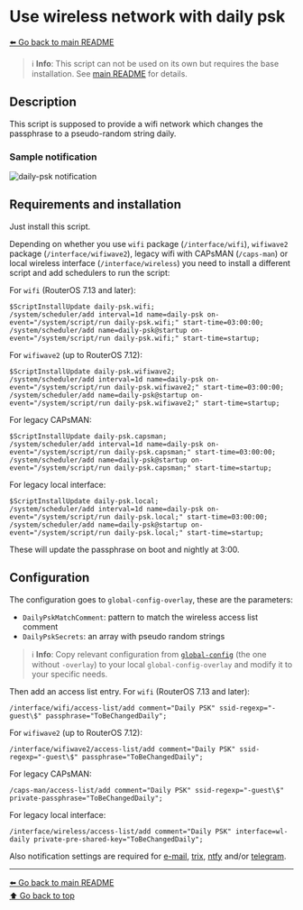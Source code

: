 Use wireless network with daily psk
===================================

[⬅️ Go back to main README](../README.md)

> ℹ️ **Info**: This script can not be used on its own but requires the base
> installation. See [main README](../README.md) for details.

Description
-----------

This script is supposed to provide a wifi network which changes the
passphrase to a pseudo-random string daily.

### Sample notification

![daily-psk notification](daily-psk.d/notification.avif)

Requirements and installation
-----------------------------

Just install this script.

Depending on whether you use `wifi` package (`/interface/wifi`), `wifiwave2`
package (`/interface/wifiwave2`), legacy wifi with CAPsMAN (`/caps-man`)
or local wireless interface (`/interface/wireless`) you need to install a
different script and add schedulers to run the script:

For `wifi` (RouterOS 7.13 and later):

    $ScriptInstallUpdate daily-psk.wifi;
    /system/scheduler/add interval=1d name=daily-psk on-event="/system/script/run daily-psk.wifi;" start-time=03:00:00;
    /system/scheduler/add name=daily-psk@startup on-event="/system/script/run daily-psk.wifi;" start-time=startup;

For `wifiwave2` (up to RouterOS 7.12):

    $ScriptInstallUpdate daily-psk.wifiwave2;
    /system/scheduler/add interval=1d name=daily-psk on-event="/system/script/run daily-psk.wifiwave2;" start-time=03:00:00;
    /system/scheduler/add name=daily-psk@startup on-event="/system/script/run daily-psk.wifiwave2;" start-time=startup;

For legacy CAPsMAN:

    $ScriptInstallUpdate daily-psk.capsman;
    /system/scheduler/add interval=1d name=daily-psk on-event="/system/script/run daily-psk.capsman;" start-time=03:00:00;
    /system/scheduler/add name=daily-psk@startup on-event="/system/script/run daily-psk.capsman;" start-time=startup;

For legacy local interface:

    $ScriptInstallUpdate daily-psk.local;
    /system/scheduler/add interval=1d name=daily-psk on-event="/system/script/run daily-psk.local;" start-time=03:00:00;
    /system/scheduler/add name=daily-psk@startup on-event="/system/script/run daily-psk.local;" start-time=startup;

These will update the passphrase on boot and nightly at 3:00.

Configuration
-------------

The configuration goes to `global-config-overlay`, these are the parameters:

* `DailyPskMatchComment`: pattern to match the wireless access list comment
* `DailyPskSecrets`: an array with pseudo random strings

> ℹ️ **Info**: Copy relevant configuration from
> [`global-config`](../global-config.rsc) (the one without `-overlay`) to
> your local `global-config-overlay` and modify it to your specific needs.

Then add an access list entry. For `wifi` (RouterOS 7.13 and later):

    /interface/wifi/access-list/add comment="Daily PSK" ssid-regexp="-guest\$" passphrase="ToBeChangedDaily";

For `wifiwave2` (up to RouterOS 7.12):

    /interface/wifiwave2/access-list/add comment="Daily PSK" ssid-regexp="-guest\$" passphrase="ToBeChangedDaily";

For legacy CAPsMAN:

    /caps-man/access-list/add comment="Daily PSK" ssid-regexp="-guest\$" private-passphrase="ToBeChangedDaily";

For legacy local interface:

    /interface/wireless/access-list/add comment="Daily PSK" interface=wl-daily private-pre-shared-key="ToBeChangedDaily";

Also notification settings are required for
[e-mail](mod/notification-email.md),
[trix](mod/notification-matrix.md),
[ntfy](mod/notification-ntfy.md) and/or
[telegram](mod/notification-telegram.md).

---
[⬅️ Go back to main README](../README.md)  
[⬆️ Go back to top](#top)
